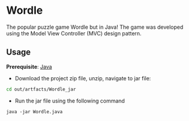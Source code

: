 # Wordle
The popular puzzle game Wordle but in Java! The game was developed using the Model View Controller (MVC) design pattern. 

## Usage
**Prerequisite**: [Java](https://www.java.com/download/ie_manual.jsp)
- Download the project zip file, unzip, navigate to jar file: 
```bash
cd out/artfacts/Wordle_jar
```
- Run the jar file using the following command
```
java -jar Wordle.java
```
